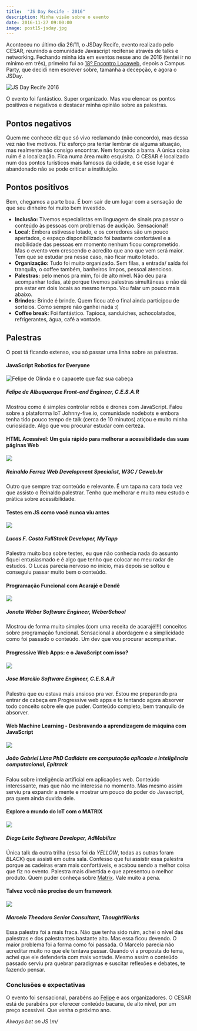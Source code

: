 ```yaml
---
title:  "JS Day Recife - 2016"
description: Minha visão sobre o evento
date: 2016-11-27 09:00:00
image: post15-jsday.jpg
---
```


Aconteceu no último dia 26/11, o JSDay Recife, evento realizado pelo CESAR, reunindo a comunidade Javascript recifense através de talks e networking. Fechando minha ida em eventos nesse ano de 2016 (tentei ir no mínimo em três), primeiro fui ao [18º Encontro Locaweb](http://jonathanslima.github.io/2016/18-encontro-locaweb/), depois a Campus Party, que decidi nem escrever sobre, tamanha a decepção, e agora o JSDay.

![JS Day Recife 2016](../../assets/images/post15-jsday.jpg)

O evento foi fantástico. Super organizado. Mas vou elencar os pontos positivos e negativos e destacar minha opinião sobre as palestras.

## Pontos negativos

Quem me conhece diz que só vivo reclamando <del>(não concordo)</del>, mas dessa vez não tive motivos. Fiz esforço pra tentar lembrar de alguma situação, mas realmente não consigo encontrar. Nem forçando a barra. A única coisa ruim é a localização. Fica numa área muito esquisita. O CESAR é localizado num dos pontos turísticos mais famosos da cidade, e se esse lugar é abandonado não se pode criticar a instituição.

## Pontos positivos

Bem, chegamos a parte boa. É bom sair de um lugar com a sensação de que seu dinheiro foi muito bem investido.

+ **Inclusão:** Tivemos especialistas em linguagem de sinais pra passar o conteúdo às pessoas com problemas de audição. Sensacional!
+ **Local:** Embora estivesse lotado, e os corredores são um pouco apertados, o espaço disponibilizado foi bastante confortável e a mobilidade das pessoas em momento nenhum ficou comprometido. Mas o evento vem crescendo e acredito que ano que vem será maior. Tem que se estudar pra nesse caso, não ficar muito lotado.
+ **Organização:** Tudo foi muito organizado. Sem filas, a entrada/ saída foi tranquila, o coffee também, banheiros limpos, pessoal atencioso.
+ **Palestras:** pelo menos pra mim, foi de alto nível. Não deu para acompanhar todas, até porque tivemos palestras simultâneas e não dá pra estar em dois locais ao mesmo tempo. Vou falar um pouco mais abaixo. 
+ **Brindes:** Brinde é brinde. Quem ficou até o final ainda participou de sorteios. Como sempre não ganhei nada :( 
+ **Coffee break:** Foi fantástico. Tapioca, sanduiches, achocolatados, refrigerantes, água, café a vontade.

## Palestras

O post tá ficando extenso, vou só passar uma linha sobre as palestras.

#### JavaScript Robotics for Everyone
![Felipe de Olinda e o capacete que faz sua cabeça](../../assets/images/post15-felipe-de-olinda.jpg)

##### Felipe de Albuquerque Front-end Engineer, C.E.S.A.R

Mostrou como é simples controlar robôs e drones com JavaScript. Falou sobre a plataforma IoT Johnny-five.io, comunidade nodebots e embora tenha tido pouco tempo de talk (cerca de 10 minutos) atiçou e muito minha curiosidade. Algo que vou procurar estudar com certeza.

#### HTML Acessível: Um guia rápido para melhorar a acessibilidade das suas páginas Web
![](../../assets/images/post15-reinaldo-ferraz.jpg)

##### Reinaldo Ferraz Web Development Specialist, W3C / Ceweb.br

Outro que sempre traz conteúdo e relevante. É um tapa na cara toda vez que assisto o Reinaldo palestrar. Tenho que melhorar e muito meu estudo e prática sobre acessibilidade.

#### Testes em JS como você nunca viu antes
![](../../assets/images/post15-lucas-fernandes-costa.jpg)

##### Lucas F. Costa FullStack Developer, MyTapp

Palestra muito boa sobre testes, eu que não conhecia nada do assunto fiquei entusiasmado e é algo que tenho que colocar no meu radar de estudos. O Lucas parecia nervoso no início, mas depois se soltou e conseguiu passar muito bem o conteúdo.

#### Programação Funcional com Acarajé e Dendê
![](../../assets/images/post15-jonata-weber.jpg)

##### Jonata Weber Software Engineer, WeberSchool

Mostrou de forma muito simples (com uma receita de acarajé!!!) conceitos sobre programação funcional. Sensacional a abordagem e a simplicidade como foi passado o conteúdo. Um dev que vou procurar acompanhar.

#### Progressive Web Apps: e o JavaScript com isso?
![](../../assets/images/post15-jose-marcilio.jpg)

##### Jose Marcilio Software Engineer, C.E.S.A.R

Palestra que eu estava mais ansioso pra ver. Estou me preparando pra entrar de cabeça em Progressive web apps e to tentando agora absorver todo conceito sobre ele que puder. Conteúdo completo, bem tranquilo de absorver.

#### Web Machine Learning - Desbravando a aprendizagem de máquina com JavaScript
![](../../assets/images/post15-joao-gabriel-lima.jpg)

##### João Gabriel Lima PhD Cadidate em computação aplicada e inteligência computacional, Epitrack

Falou sobre inteligência artificial em aplicações web. Conteúdo interessante, mas que não me interessa no momento. Mas mesmo assim serviu pra expandir a mente e mostrar um pouco do poder do Javascript, pra quem ainda duvida dele.

#### Explore o mundo do IoT com o MATRIX
![](../../assets/images/post15-diego-leite.jpg)

##### Diego Leite Software Developer, AdMobilize

Única talk da outra trilha (essa foi da *YELLOW*, todas as outras foram *BLACK*) que assisti em outra sala. Confesso que fui assistir essa palestra porque as cadeiras eram mais confortáveis, e acabou sendo a melhor coisa que fiz no evento. Palestra mais divertida e que apresentou o melhor produto. Quem puder conheça sobre [Matrix](http://www.matrix.one/#/matrix/index). Vale muito a pena.

#### Talvez você não precise de um framework
![](../../assets/images/post15-marcelo-theodoro.jpg)

##### Marcelo Theodoro Senior Consultant, ThoughtWorks

Essa palestra foi a mais fraca. Não que tenha sido ruim, achei o nível das palestras e dos palestrantes bastante alto. Mas essa ficou devendo. O maior problema foi a forma como foi passada. O Marcelo parecia não acreditar muito no que ele tentava passar. Quando vi a proposta do tema, achei que ele defenderia com mais vontade. Mesmo assim o conteúdo passado serviu pra quebrar paradigmas e suscitar reflexões e debates, te fazendo pensar.

### Conclusões e expectativas

O evento foi sensacional, parabéns ao [Felipe](https://twitter.com/felipedeolinda) e aos organizadores. O CESAR está de parabéns por oferecer conteúdo bacana, de alto nível, por um preço acessível. Que venha o próximo ano.

*Always bet on JS \m/*

